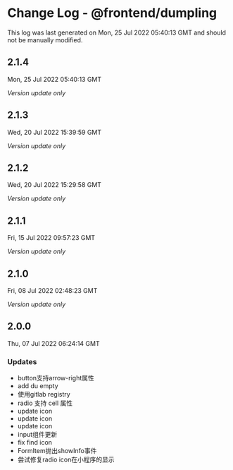 # Change Log - @frontend/dumpling

This log was last generated on Mon, 25 Jul 2022 05:40:13 GMT and should not be manually modified.

## 2.1.4
Mon, 25 Jul 2022 05:40:13 GMT

_Version update only_

## 2.1.3
Wed, 20 Jul 2022 15:39:59 GMT

_Version update only_

## 2.1.2
Wed, 20 Jul 2022 15:29:58 GMT

_Version update only_

## 2.1.1
Fri, 15 Jul 2022 09:57:23 GMT

_Version update only_

## 2.1.0
Fri, 08 Jul 2022 02:48:23 GMT

_Version update only_

## 2.0.0
Thu, 07 Jul 2022 06:24:14 GMT

### Updates

- button支持arrow-right属性
- add du empty
- 使用gitlab registry
- radio 支持 cell 属性
- update icon
- update icon
- update icon
- input组件更新
- fix find icon
- FormItem抛出showInfo事件
- 尝试修复radio icon在小程序的显示


